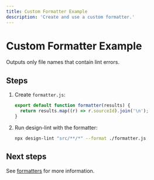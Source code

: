 ```yaml
---
title: Custom Formatter Example
description: 'Create and use a custom formatter.'
---
```


# Custom Formatter Example

Outputs only file names that contain lint errors.

## Steps

1. Create `formatter.js`:
   ```js
   export default function formatter(results) {
     return results.map((r) => r.sourceId).join('\n');
   }
   ```
2. Run design-lint with the formatter:
   ```bash
   npx design-lint "src/**/*" --format ./formatter.js
   ```

## Next steps

See [formatters](../../formatters.md) for more information.
